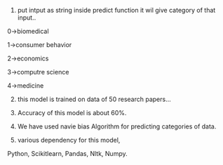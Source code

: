 1) put intput as string inside predict function it wil give category of that input..

0->biomedical

1->consumer behavior

2->economics

3->computre science

4->medicine

2) this model is trained on data of 50 research papers...

3) Accuracy of this model is about 60%.

4) We have used navie bias Algorithm for predicting categories of data.

5) various dependency for this model,

Python,
Scikitlearn,
Pandas,
Nltk,
Numpy.


